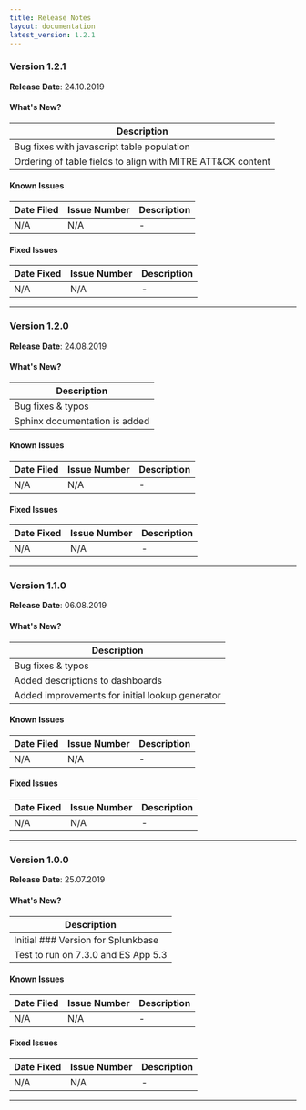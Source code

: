 ```yaml
---
title: Release Notes
layout: documentation
latest_version: 1.2.1
---
```

### Version 1.2.1
**Release Date**: 24.10.2019

#### What's New?

| Description |
| ------------------------
| Bug fixes with javascript table population
| Ordering of table fields to align with MITRE ATT&CK content

#### Known Issues

| Date Filed    | Issue Number      | Description |
| ------------- | ----------------  | ----------------------       
| N/A    | N/A          | -


#### Fixed Issues

| Date Fixed    | Issue Number      | Description |
| ------------- | ----------------  | ----------------------       
| N/A    | N/A	          | -

---

### Version 1.2.0
**Release Date**: 24.08.2019

#### What's New?

| Description |
| ------------------------
| Bug fixes & typos
| Sphinx documentation is added

#### Known Issues

| Date Filed    | Issue Number      | Description |
| ------------- | ----------------  | ----------------------       
| N/A    | N/A          | -


#### Fixed Issues

| Date Fixed    | Issue Number      | Description |
| ------------- | ----------------  | ----------------------       
| N/A    | N/A	          | -

---

### Version 1.1.0
**Release Date**: 06.08.2019

#### What's New?

| Description |
| ------------------------
| Bug fixes & typos
| Added descriptions to dashboards
| Added improvements for initial lookup generator

#### Known Issues

| Date Filed    | Issue Number      | Description |
| ------------- | ----------------  | ----------------------       
| N/A    | N/A          | -


#### Fixed Issues

| Date Fixed    | Issue Number      | Description |
| ------------- | ----------------  | ----------------------       
| N/A    | N/A	          | -

---

### Version 1.0.0
**Release Date**: 25.07.2019

#### What's New?

| Description |
| ------------------------
| Initial ### Version for Splunkbase
| Test to run on 7.3.0 and ES App 5.3

#### Known Issues

| Date Filed    | Issue Number      | Description |
| ------------- | ----------------  | ----------------------       
| N/A    | N/A          | -


#### Fixed Issues

| Date Fixed    | Issue Number      | Description |
| ------------- | ----------------  | ----------------------       
| N/A    | N/A	          | -

---
